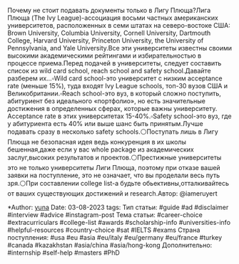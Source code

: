 Почему не стоит подавать документы только в Лигу Плюща?Лига Плюща (The Ivy League)-ассоциация восьми частных американских университетов, расположенных в семи штатах на северо-востоке США: Brown University, Columbia University, Cornell University, Dartmouth College, Harvard University, Princeton University, the University of Pennsylvania, and Yale University.Все эти университеты известны своими высокими академическими рейтингами и избирательностью в процессе приема.Перед подачей в университеты, следует составить список из wild card school, reach school and safety school.Давайте разберем их…▫️Wild card school-это университет с низким acceptance rate (меньше 15%), туда входят Ivy League schools, топ-30 вузов США и Великобритании.▫️Reach school-это вуз, в который сложно поступить, абитуриент без идеального «портфолио», но есть значительные достижения в определенных сферах, которые важны университету. Acceptance rate в этих университетах 15-40%.▫️Safety school-это вуз, где у абитуриента есть 40% или выше шанс быть принятым.Лучше подавать сразу в несколько safety schools.⚪️Поступать лишь в Лигу Плюща не безопасная идея ведь конкуренция в их школы бешенная,даже если у вас whole package из академических заслуг,высоких результатов и проектов.⚪️Престижные университеты это не только университеты Лиги Плюща, поэтому при отказе вашей заявки на поступление, это не означает, что вы проделали весь путь зря.⚪️При составлении college list-а будьте обьективны,отталкивайтесь от ваших существующих достижений и research.Aвтор: @iameruyert         

*Author: [yuna](https://t.me/auilt)
Date: 03-08-2023
tags:
Тип статьи:
#guide 
#ad
#disclaimer
#interview
#advice
#instagram-post
Тема статьи:
#career-choice
#extracurriculars
#college-list
#awards
#scholarship-info
#universities-info
#helpful-resources
#country-choice 
#sat
#IELTS
#exams
Страна поступления:
#usa
#eu
#asia
#eu/italy
#eu/germany
#eu/france
#turkey
#canada
#kazakhstan
#asia/china 
#asia/hong-kong
Дополнительно:
#internship 
#self-help
#masters
#PhD










